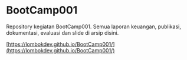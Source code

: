 # BootCamp001
Repository kegiatan BootCamp001. Semua laporan keuangan, publikasi, dokumentasi, evaluasi dan slide di arsip disini.

[https://lombokdev.github.io/BootCamp001/](https://lombokdev.github.io/BootCamp001/)
